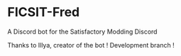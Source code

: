 # FICSIT-Fred
A Discord bot for the Satisfactory Modding Discord

Thanks to Illya, creator of the bot !
Development branch !
